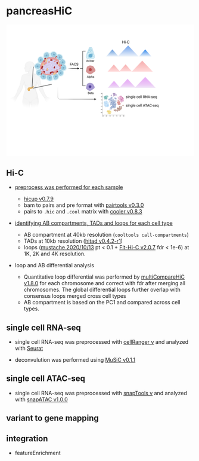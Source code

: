 # pancreasHiC
![](./pancreas.png)

## Hi-C
- [preprocess was performed for each sample](./hic/hic_preprocess.sh)
  - [hicup v0.7.9](https://www.bioinformatics.babraham.ac.uk/projects/hicup/read_the_docs/html/index.html)
  - bam to pairs and pre format with [pairtools v0.3.0](https://github.com/open2c/pairtools)
  - pairs to `.hic` and `.cool` matrix with [cooler v0.8.3](https://github.com/open2c/cooler)

- [identifying AB compartments, TADs and loops for each cell type](./hic/identify_ab_tad_loop.sh)
  - AB compartment at 40kb resolution (`cooltools call-compartments`)
  - TADs at 10kb resolution ([hitad v0.4.2-r1](https://xiaotaowang.github.io/TADLib/hitad.html))
  - loops ([mustache 2020/10/13](https://github.com/ay-lab/mustache) pt < 0.1 + [Fit-Hi-C v2.0.7](https://ay-lab.github.io/fithic/) fdr < 1e-6) at 1K, 2K and 4K resolution.

- loop and AB differential analysis
  - Quantitative loop differential was performed by [multiCompareHiC v1.8.0](https://www.bioconductor.org/packages/devel/bioc/vignettes/multiHiCcompare/inst/doc/multiHiCcompare.html) for each chromosome and correct with fdr after merging all chromosomes. The global differential loops further overlap with consensus loops merged cross cell types
  - AB compartment is based on the PC1 and compared across cell types.

## single cell RNA-seq

- single cell RNA-seq was preprocessed with [cellRanger v](https://support.10xgenomics.com/single-cell-gene-expression/software/pipelines/latest/choosing-how-to-run) and analyzed with [Seurat](https://satijalab.org/seurat/articles/pbmc3k_tutorial.html)

- deconvulution was performed using [MuSiC v0.1.1](https://github.com/xuranw/MuSiC)

## single cell ATAC-seq

- single cell RNA-seq was preprocessed with [snapTools v](https://github.com/r3fang/SnapTools) and analyzed with [snapATAC v1.0.0](https://github.com/r3fang/SnapATAC)

## variant to gene mapping

## integration

- featureEnrichment